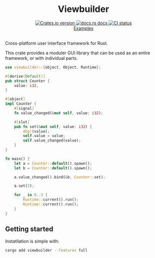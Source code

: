 <div align="center">
<h1>Viewbuilder</h1>
 <a href="https://crates.io/crates/viewbuilder">
    <img src="https://img.shields.io/crates/v/viewbuilder?style=flat-square"
    alt="Crates.io version" />
  </a>
  <a href="https://concoct-rs.github.io/viewbuilder/viewbuilder/index.html">
    <img src="https://img.shields.io/badge/docs-latest-blue.svg?style=flat-square"
      alt="docs.rs docs" />
  </a>
   <a href="https://github.com/concoct-rs/viewbuilder/actions">
    <img src="https://github.com/concoct-rs/viewbuilder/actions/workflows/ci.yml/badge.svg"
      alt="CI status" />
  </a>
</div>

<div align="center">
 <a href="https://github.com/concoct-rs/viewbuilder/tree/main/examples">Examples</a>
</div>

<br>

Cross-platform user interface framework for Rust.

This crate provides a moduler GUI library that can be used as an entire framework, or with individual parts.

```rust
use viewbuilder::{object, Object, Runtime};

#[derive(Default)]
pub struct Counter {
    value: i32,
}

#[object]
impl Counter {
    #[signal]
    fn value_changed(&mut self, value: i32);

    #[slot]
    pub fn set(&mut self, value: i32) {
        dbg!(value);
        self.value = value;
        self.value_changed(value);
    }
}

fn main() {
    let a = Counter::default().spawn();
    let b = Counter::default().spawn();

    a.value_changed().bind(&b, Counter::set);

    a.set(2);

    for _ in 0..3 {
        Runtime::current().run();
        Runtime::current().run();
    }
}
```

## Getting started

Instatllation is simple with:

```sh
cargo add viewbuilder --features full
```
